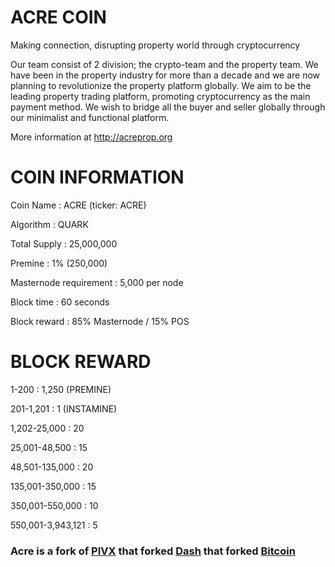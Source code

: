 # ACRE COIN
Making connection, disrupting property world through cryptocurrency

Our team consist of 2 division; the crypto-team and the property team. We have been in the property industry for more than a decade and we are now planning to revolutionize the property platform globally. We aim to be the leading property trading platform, promoting cryptocurrency as the main payment method. We wish to bridge all the buyer and seller globally through our minimalist and functional platform.

More information at http://acreprop.org

# COIN INFORMATION
Coin Name : ACRE (ticker: ACRE)

Algorithm : QUARK

Total Supply : 25,000,000

Premine : 1% (250,000)

Masternode requirement : 5,000 per node

Block time : 60 seconds

Block reward : 85% Masternode / 15% POS

# BLOCK REWARD
1-200 : 1,250 (PREMINE)

201-1,201 : 1 (INSTAMINE)

1,202-25,000 : 20

25,001-48,500 : 15

48,501-135,000 : 20

135,001-350,000 : 15

350,001-550,000 : 10

550,001-3,943,121 : 5

### Acre is a fork of [PIVX](https://github.com/PIVX-Project/PIVX) that forked [Dash](https://github.com/dashpay/dash) that forked [Bitcoin](https://github.com/bitcoin/bitcoinp)
